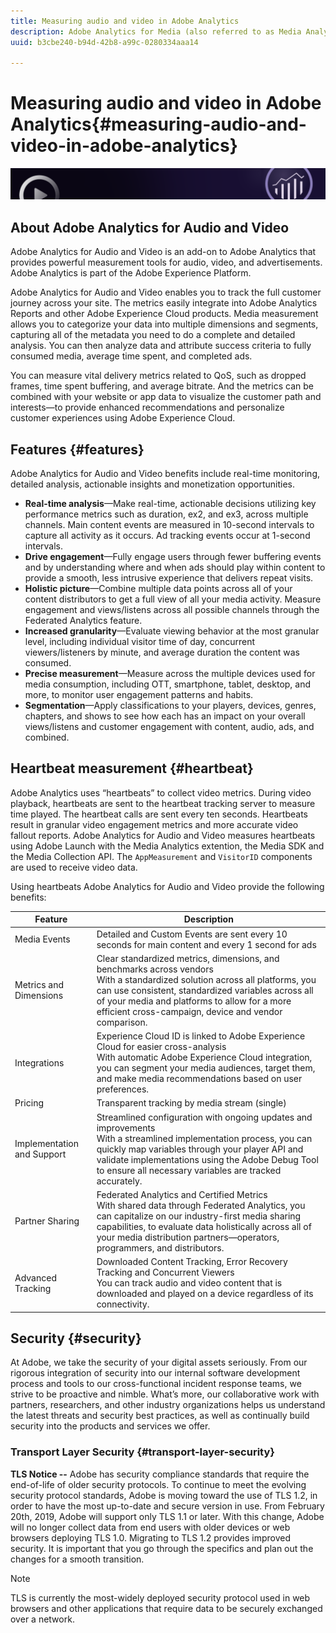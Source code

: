 ```yaml
---
title: Measuring audio and video in Adobe Analytics
description: Adobe Analytics for Media (also referred to as Media Analytics) provides clients with robust media measurement for content, audio and advertisements.
uuid: b3cbe240-b94d-42b8-a99c-0280334aaa14

---
```


# Measuring audio and video in Adobe Analytics{#measuring-audio-and-video-in-adobe-analytics}

![Banner](./assets/media_analytics_banner.png)

## About Adobe Analytics for Audio and Video

Adobe Analytics for Audio and Video is an add-on to Adobe Analytics that provides powerful measurement tools for audio, video, and advertisements. Adobe Analytics is part of the Adobe Experience Platform.

Adobe Analytics for Audio and Video enables you to track the full customer journey across your site. The metrics easily integrate into Adobe Analytics Reports and other Adobe Experience Cloud products. Media measurement allows you to categorize your data into multiple dimensions and segments, capturing all of the metadata you need to do a complete and detailed analysis. You can then analyze data and attribute success criteria to fully consumed media, average time spent, and completed ads.

You can measure vital delivery metrics related to QoS, such as dropped frames, time spent buffering, and average bitrate. And the metrics can be combined with your website or app data to visualize the customer path and interests—to provide enhanced recommendations and personalize customer experiences using Adobe Experience Cloud.

## Features {#features}

Adobe Analytics for Audio and Video benefits include real-time monitoring, detailed analysis, actionable insights and monetization opportunities.
* **Real-time analysis**—Make real-time, actionable decisions utilizing key performance metrics such as duration, ex2, and ex3, across multiple channels. Main content events are measured in 10-second intervals to capture all activity as it occurs. Ad tracking events occur at 1-second intervals.
* **Drive engagement**—Fully engage users through fewer buffering events and by understanding where and when ads should play within content to provide a smooth, less intrusive experience that delivers repeat visits.
* **Holistic picture**—Combine multiple data points across all of your content distributors to get a full view of all your media activity. Measure engagement and views/listens across all possible channels through the Federated Analytics feature.
* **Increased granularity**—Evaluate viewing behavior at the most granular level, including individual visitor time of day, concurrent viewers/listeners by minute, and average duration the content was consumed.
* **Precise measurement**—Measure across the multiple devices used for media consumption, including OTT, smartphone, tablet, desktop, and more, to monitor user engagement patterns and habits.
* **Segmentation**—Apply classifications to your players, devices, genres, chapters, and shows to see how each has an impact on your overall views/listens and customer engagement with content, audio, ads, and combined.

## Heartbeat measurement {#heartbeat}

Adobe Analytics uses “heartbeats” to collect video metrics. During video playback, heartbeats are sent to the heartbeat tracking server to measure time played. The heartbeat calls are sent every ten seconds. Heartbeats result in granular video engagement metrics and more accurate video fallout reports. Adobe Analytics for Audio and Video measures heartbeats using Adobe Launch with the Media Analytics extention, the Media SDK and the Media Collection API. The `AppMeasurement` and `VisitorID` components are used to receive video data.

Using heartbeats Adobe Analytics for Audio and Video provide the following benefits:

| Feature                    | Description                                                                                                                                                                                                                                                                                   |
|----------------------------|-----------------------------------------------------------------------------------------------------------------------------------------------------------------------------------------------------------------------------------------------------------------------------------------------|
| Media Events               | Detailed and Custom Events are sent every 10 seconds for main content and every 1 second for ads                                                                                                                                                                                                          |
| Metrics and Dimensions     | Clear standardized metrics, dimensions, and benchmarks across vendors<br>With a standardized solution across all platforms, you can use consistent, standardized variables across all of your media and platforms to allow for a more efficient cross-campaign, device and vendor comparison. |
| Integrations               | Experience Cloud ID is linked to Adobe Experience Cloud for easier cross-analysis<br>With automatic Adobe Experience Cloud integration, you can segment your media audiences, target them, and make media recommendations based on user preferences.                                          |
| Pricing                    | Transparent tracking by media stream (single)                                                                                                                                                                                                                                                 |
| Implementation and Support | Streamlined configuration with ongoing updates and improvements<br>With a streamlined implementation process, you can quickly map variables through your player API and validate implementations using the Adobe Debug Tool to ensure all necessary variables are tracked accurately.         |
| Partner Sharing            | Federated Analytics and Certified Metrics<br>With shared data through Federated Analytics, you can capitalize on our industry-first media sharing capabilities, to evaluate data holistically across all of your media distribution partners—operators, programmers, and distributors.        |
| Advanced Tracking          | Downloaded Content Tracking, Error Recovery Tracking and Concurrent Viewers<br>You can track audio and video content that is downloaded and played on a device regardless of its connectivity.                                                                                                |



## Security {#security}

At Adobe, we take the security of your digital assets seriously. From our rigorous integration of security into our internal software development process and tools to our cross-functional incident response teams, we strive to be proactive and nimble. What’s more, our collaborative work with partners, researchers, and other industry organizations helps us understand the latest threats and security best practices, as well as continually build security into the products and services we offer.


### Transport Layer Security {#transport-layer-security}

**TLS Notice --** Adobe has security compliance standards that require the end-of-life of older security protocols. To continue to meet the evolving security protocol standards, Adobe is moving toward the use of TLS 1.2, in order to have the most up-to-date and secure version in use. From February 20th, 2019, Adobe will support only TLS 1.1 or later. With this change, Adobe will no longer collect data from end users with older devices or web browsers deploying TLS 1.0. Migrating to TLS 1.2 provides improved security. It is important that you go through the specifics and plan out the changes for a smooth transition.

>[!NOTE]
>
>TLS is currently the most-widely deployed security protocol used in web browsers and other applications that require data to be securely exchanged over a network.
